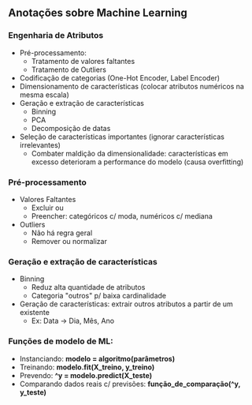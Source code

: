 ## Anotações sobre Machine Learning

### Engenharia de Atributos
- Pré-processamento:
    - Tratamento de valores faltantes
    - Tratamento de Outliers
- Codificação de categorias (One-Hot Encoder, Label Encoder)
- Dimensionamento de características (colocar atributos numéricos na mesma escala)
- Geração e extração de características
    - Binning
    - PCA
    - Decomposição de datas
- Seleção de características importantes (ignorar características irrelevantes)
    - Combater maldição da dimensionalidade: características em excesso deterioram a performance do modelo (causa overfitting)

### Pré-processamento
- Valores Faltantes
    - Excluir ou
    - Preencher: categóricos c/ moda, numéricos c/ mediana
- Outliers
    - Não há regra geral
    - Remover ou normalizar

### Geração e extração de características
- Binning
    - Reduz alta quantidade de atributos
    - Categoria "outros" p/ baixa cardinalidade
- Geração de características: extrair outros atributos a partir de um existente
    - Ex: Data -> Dia, Mês, Ano

### Funções de modelo de ML:
- Instanciando: **modelo = algoritmo(parâmetros)**
- Treinando: **modelo.fit(X_treino, y_treino)**
- Prevendo: **^y = modelo.predict(X_teste)**
- Comparando dados reais c/ previsões: **função_de_comparação(^y, y_teste)**